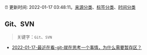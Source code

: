 :alarm_clock: 更新时间: 2022-01-17 03:48:11。[来源分类](../README.md)、[标签分类](../TAGS.md)、[时间分类](../TIMELINE.md)

## Git、SVN


> 关键字：`Git`、`SVN`



- [2022-01-17-最近在看-git-就在思考一个事情，为什么需要暂存区？](https://www.v2ex.com/t/828673) 